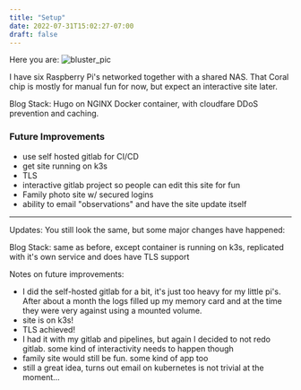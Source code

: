```yaml
---
title: "Setup"
date: 2022-07-31T15:02:27-07:00
draft: false
---
```


Here you are:
![bluster_pic](/img/bluster_pic.webp)

I have six Raspberry Pi's networked together with a shared NAS. That Coral chip is mostly for manual fun for now, but expect an interactive site later.

Blog Stack:
Hugo on NGINX Docker container, with cloudfare DDoS prevention and caching.


### Future Improvements
- use self hosted gitlab for CI/CD
- get site running on k3s
- TLS
- interactive gitlab project so people can edit this site for fun
- Family photo site w/ secured logins
- ability to email "observations" and have the site update itself



---
Updates:
You still look the same, but some major changes have happened:

Blog Stack: same as before, except container is running on k3s, replicated with it's own service and does have TLS support

Notes on future improvements:
- I did the self-hosted gitlab for a bit, it's just too heavy for my little pi's. After about a month the logs filled up my memory card and at the time they were very against using a mounted volume.
- site is on k3s!
- TLS achieved! 
- I had it with my gitlab and pipelines, but again I decided to not redo gitlab. some kind of interactivity needs to happen though
- family site would still be fun. some kind of app too
- still a great idea, turns out email on kubernetes is not trivial at the moment...